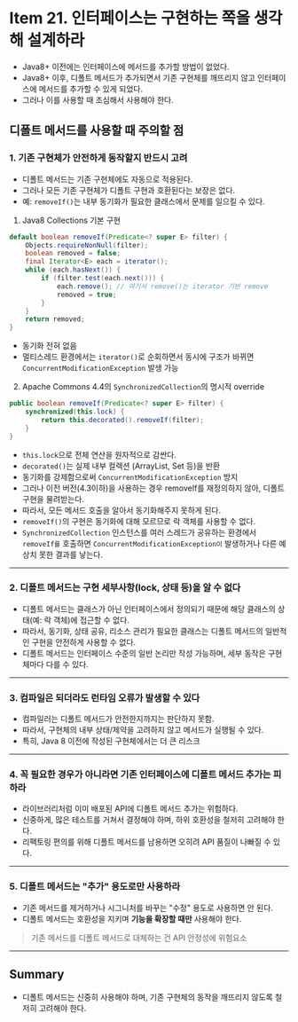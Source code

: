 # Item 21. 인터페이스는 구현하는 쪽을 생각해 설계하라
- Java8+ 이전에는 인터페이스에 메서드를 추가할 방법이 없었다.
- Java8+ 이후, 디폴트 메서드가 추가되면서 기존 구현체를 깨뜨리지 않고 인터페이스에 메서드를 추가할 수 있게 되었다.
- 그러나 이를 사용할 때 조심해서 사용해야 한다.


## 디폴트 메서드를 사용할 때 주의할 점

### 1. 기존 구현체가 안전하게 동작할지 반드시 고려

* 디폴트 메서드는 기존 구현체에도 자동으로 적용된다.
* 그러나 모든 기존 구현체가 디폴트 구현과 호환된다는 보장은 없다.
* 예: `removeIf()`는 내부 동기화가 필요한 클래스에서 문제를 일으킬 수 있다.


1. Java8 Collections 기본 구현

```java
default boolean removeIf(Predicate<? super E> filter) {
    Objects.requireNonNull(filter);
    boolean removed = false;
    final Iterator<E> each = iterator();
    while (each.hasNext()) {
        if (filter.test(each.next())) {
            each.remove(); // 여기서 remove()는 iterator 기반 remove
            removed = true;
        }
    }
    return removed;
}

```
- 동기화 전혀 없음
- 멀티스레드 환경에서는 `iterator()`로 순회하면서 동시에 구조가 바뀌면 `ConcurrentModificationException` 발생 가능


2. Apache Commons 4.4의 `SynchronizedCollection`의 명시적 override


```java
public boolean removeIf(Predicate<? super E> filter) {
    synchronized(this.lock) {
        return this.decorated().removeIf(filter);
    }
}
```

- `this.lock`으로 전체 연산을 원자적으로 감싼다.
- `decorated()`는 실제 내부 컬렉션 (ArrayList, Set 등)을 반환
- 동기화를 강제함으로써 `ConcurrentModificationException` 방지
- 그러나 이전 버전(4.3이하)을 사용하는 경우 removeIf를 재정의하지 않아, 디폴트 구현을 물려받는다.
- 따라서, 모든 메서드 호출을 알아서 동기화해주지 못하게 된다.
- `removeIf()`의 구현은 동기화에 대해 모르므로 락 객체를 사용할 수 없다.
- `SynchronizedCollection` 인스턴스를 여러 스레드가 공유하는 환경에서 `removeIf를` 호출하면 `ConcurrentModificationException이` 발생하거나 다른 예상치 못한 결과를 낳는다.



---

### 2. 디폴트 메서드는 구현 세부사항(lock, 상태 등)을 알 수 없다

* 디폴트 메서드는 클래스가 아닌 인터페이스에서 정의되기 때문에 해당 클래스의 상태(예: 락 객체)에 접근할 수 없다.
* 따라서, 동기화, 상태 공유, 리소스 관리가 필요한 클래스는 디폴트 메서드의 일반적인 구현을 안전하게 사용할 수 없다.
* 디폴트 메서드는 인터페이스 수준의 일반 논리만 작성 가능하며, 세부 동작은 구현체마다 다를 수 있다.


---

### 3. 컴파일은 되더라도 런타임 오류가 발생할 수 있다

* 컴파일러는 디폴트 메서드가 안전한지까지는 판단하지 못함.
* 따라서, 구현체의 내부 상태/제약을 고려하지 않고 메서드가 실행될 수 있다. 
* 특히, Java 8 이전에 작성된 구현체에서는 더 큰 리스크

---

### 4. 꼭 필요한 경우가 아니라면 기존 인터페이스에 디폴트 메서드 추가는 피하라

* 라이브러리처럼 이미 배포된 API에 디폴트 메서드 추가는 위험하다.
* 신중하게, 많은 테스트를 거쳐서 결정해야 하며, 하위 호환성을 철저히 고려해야 한다. 
* 리팩토링 편의를 위해 디폴트 메서드를 남용하면 오히려 API 품질이 나빠질 수 있다.

---

### 5. 디폴트 메서드는 "추가" 용도로만 사용하라

* 기존 메서드를 제거하거나 시그니처를 바꾸는 "수정" 용도로 사용하면 안 된다.
* 디폴트 메서드는 호환성을 지키며 **기능을 확장할 때만** 사용해야 한다.

> 기존 메서드를 디폴트 메서드로 대체하는 건 API 안정성에 위험요소

---

## Summary
- 디폴트 메서드는 신중히 사용해야 하며, 기존 구현체의 동작을 깨뜨리지 않도록 철저히 고려해야 한다.


